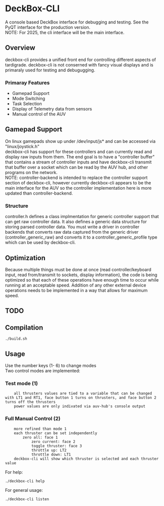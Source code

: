 # DeckBox-CLI

A console based DeckBox interface for debugging and testing. See the PyQT interface for the production version.<br>
NOTE: For 2025, the cli interface will be the main interface.

## Overview
deckbox-cli provides a unified front end for controlling different aspects of tardigrade. deckbox-cli is not conserned with fancy visual displays and is primaraly used for testing and debugugging.

### Primaray Features
- Gamepad Support
- Mode Switching
- Task Selection
- Display of Telemetry data from sensors
- Manual control of the AUV

## Gamepad Support
On linux gamepads show up under /dev/input/js* and can be accessed via "linux/joystick.h"<br>
deckbox-cli has support for these controllers and can currently read and display raw inputs from them. The end goal is to have a "controller buffer" that contains a stream of controller inputs and have deckbox-cli transmit that buffer over a socket which can be read by the AUV hub, and other programs on the network.<br>
NOTE: controller-backend is intended to replace the controller support section of deckbox-cli, however currently deckbox-cli appears to be the main interface for the AUV so the controller implementation here is more updated than controller-backend.

### Structure
controller.h defines a class implmentation for generic controller support that can get raw controller data. It also defines a generic data structure for storing parsed controller data. You must write a driver in controller backends that converts raw data captured from the generic driver (controller_generic_raw)  and converts it to a controller_generic_profile type which can be used by deckbox-cli.


## Optimization 
Because multiple things must be done at once (read controller/keyboard input, read from/transmit to sockets, display information), the code is being optimized so that each of these operations have enough time to occur while running at an acceptable speed. Addition of any other external device operations needs to be implemented in a way that allows for maximum speed.
## TODO

## Compilation
```
./build.sh
```
## Usage
Use the number keys (1- 6) to change modes<br>
Two control modes are implemented:
### Test mode (1)
```
	all thrusters values are tied to a variable that can be changed with LT1 and RT1, face button 1 turns on thrusters, and face button 2 turns off the thrusters
	power values are only indivated via auv-hub's console output 
```
### Full Manual Control (2)
```
	more refined than mode 1
	each thruster can be set independently
		zero all: face 1
        	zero current: face 2
        	toggle thruster: face 3
        	throttle up: LT2
        	throttle down: LT1
	deckbox-cli will show which thruster is selected and each thruster value

```








For help:
```
./deckbox-cli help
```
For general usage:
```
./deckbox-cli listen
```
